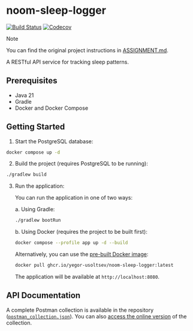 # noom-sleep-logger

[![Build Status](https://github.com/yegor-usoltsev/noom-sleep-logger/actions/workflows/ci.yml/badge.svg)](https://github.com/yegor-usoltsev/noom-sleep-logger/actions)
[![Codecov](https://codecov.io/github/yegor-usoltsev/noom-sleep-logger/graph/badge.svg?token=REDMRSKCPX)](https://codecov.io/github/yegor-usoltsev/noom-sleep-logger)

> [!NOTE]
> You can find the original project instructions in [ASSIGNMENT.md](ASSIGNMENT.md).

A RESTful API service for tracking sleep patterns.

## Prerequisites

- Java 21
- Gradle
- Docker and Docker Compose

## Getting Started

1. Start the PostgreSQL database:

```bash
docker compose up -d
```

2. Build the project (requires PostgreSQL to be running):

```bash
./gradlew build
```

3. Run the application:

   You can run the application in one of two ways:

   a. Using Gradle:

   ```bash
   ./gradlew bootRun
   ```

   b. Using Docker (requires the project to be built first):

   ```bash
   docker compose --profile app up -d --build
   ```

   Alternatively, you can use the [pre-built Docker image](https://github.com/users/yegor-usoltsev/packages/container/package/noom-sleep-logger):

   ```bash
   docker pull ghcr.io/yegor-usoltsev/noom-sleep-logger:latest
   ```

   The application will be available at `http://localhost:8080`.

## API Documentation

A complete Postman collection is available in the repository ([`postman_collection.json`](postman_collection.json)). You can also [access the online version](https://yegor-9968632.postman.co/workspace/Yegor's-Workspace~bf696e4d-866e-4299-8a61-94e788dae748/collection/44197967-00378ea9-587f-4e8a-bb94-0f33304f7369?action=share&creator=44197967) of the collection.
